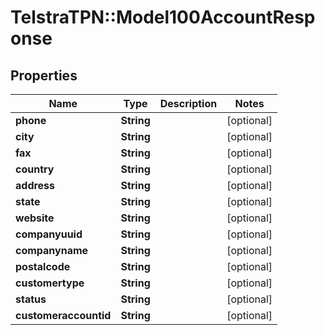 # TelstraTPN::Model100AccountResponse

## Properties
Name | Type | Description | Notes
------------ | ------------- | ------------- | -------------
**phone** | **String** |  | [optional] 
**city** | **String** |  | [optional] 
**fax** | **String** |  | [optional] 
**country** | **String** |  | [optional] 
**address** | **String** |  | [optional] 
**state** | **String** |  | [optional] 
**website** | **String** |  | [optional] 
**companyuuid** | **String** |  | [optional] 
**companyname** | **String** |  | [optional] 
**postalcode** | **String** |  | [optional] 
**customertype** | **String** |  | [optional] 
**status** | **String** |  | [optional] 
**customeraccountid** | **String** |  | [optional] 


